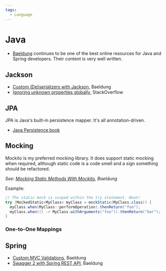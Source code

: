 ```yaml
---
tags:
  - Language
---
```

# Java

- [Baeldung](https://www.baeldung.com) continues to be one of the best online
  resources for Java and Spring developers. Their content is very well written.

## Jackson

- [Custom (De)serializers with
  Jackson](https://www.baeldung.com/jackson-serialize-dates), Baeldung
- [Ignoring unknown properties globally](https://stackoverflow.com/q/14343477),
  StackOverflow

## JPA

JPA is Java's built-in persistence mapper. It's all annotation-driven.

- [Java Persistence book](https://en.m.wikibooks.org/wiki/Java_Persistence)

## Mocking

Mockito is my preferred mocking library. It does support static mocking when
required, although static code is a code smell and a sign something should be
refactored.

_See: [Mocking Static Methods With
Mockito](https://www.baeldung.com/mockito-mock-static-methods), Baeldung_

Example:
```java
// The static mock is scoped within the try statement. Neat!
try (MockedStatic<MyClass> myClass = mockStatic(MyClass.class)) {
  myClass.when(MyClass::performOperation).thenReturn("foo");
  myClass.when(() -> MyClass.withArguments("foo")).thenReturn("bar");
}
```

### One-to-One Mappings



## Spring

- [Custom MVC
  Validations](https://www.baeldung.com/spring-mvc-custom-validator), Baeldung
- [Swagger 2 with Spring REST
  API](https://www.baeldung.com/swagger-2-documentation-for-spring-rest-api),
  Baeldung
